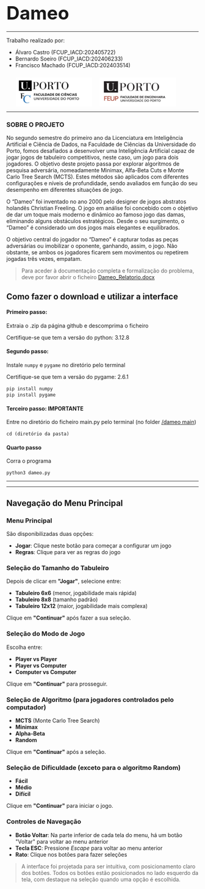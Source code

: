 # <font size="80">Dameo</font>
*******
Trabalho realizado por:

* Álvaro Castro (FCUP_IACD:202405722)
* Bernardo Soeiro (FCUP_IACD:202406233) 
* Francisco Machado (FCUP_IACD:202403514)
<div style="padding: 10px;padding-left:5%">
<img src="fotos/Cienciasporto.png" style="float:left; height:75px;width:200px">
<img src="fotos/Feuporto.png" style="float:left ; height:75px; padding-left:20px;width:200px">
</div>

<div style="clear:both;"></div>

******
### SOBRE O PROJETO 
No segundo semestre do primeiro ano da Licenciatura em Inteligência Artificial e Ciência de Dados, na Faculdade de Ciências da Universidade do Porto, fomos desafiados a desenvolver uma Inteligência Artificial capaz de jogar jogos de tabuleiro competitivos, neste caso, um jogo para dois jogadores. O objetivo deste projeto passa por explorar algoritmos de pesquisa adversária, nomeadamente Minimax, Alfa-Beta Cuts e Monte Carlo Tree Search (MCTS). Estes métodos são aplicados com diferentes configurações e níveis de profundidade, sendo avaliados em função do seu desempenho em diferentes situações de jogo. 

O “Dameo” foi inventado no ano 2000 pelo designer de jogos abstratos holandês Christian Freeling. O jogo em análise foi concebido com o objetivo de dar um toque mais moderno e dinâmico ao famoso jogo das damas, eliminando alguns obstáculos estratégicos. Desde o seu surgimento, o “Dameo” é considerado um dos jogos mais elegantes e equilibrados.

O objetivo central do jogador no “Dameo” é capturar todas as peças adversárias ou imobilizar o oponente, ganhando, assim, o jogo. Não obstante, se ambos os jogadores ficarem sem movimentos ou repetirem jogadas três vezes, empatam.

>Para aceder à documentação completa e formalização do problema, deve por favor abrir o ficheiro [Dameo_Relatorio.docx](https://www.canva.com/design/DAGj4WibOJA/8QEdnWDrN7lQNhZXu5mRaA/view?utm_content=DAGj4WibOJA&utm_campaign=designshare&utm_medium=link2&utm_source=uniquelinks&utlId=hba45ba0366)

## Como fazer o download e utilizar a interface  
#### Primeiro passo:
Extraia o .zip da página github e descomprima o ficheiro







Certifique-se que tem a versão do python: 3.12.8

#### Segundo passo: 
Instale `numpy` e `pygame` no diretório pelo terminal 





Certifique-se que tem a versão do pygame: 2.6.1
```
pip install numpy
pip install pygame
```
#### Terceiro passo: **IMPORTANTE** 
Entre no diretório do ficheiro main.py pelo terminal (no folder [/dameo main](/dameo_sub)) 
```
cd (diretório da pasta)
```
#### Quarto passo 
Corra o programa 
```
python3 dameo.py
```
*****
*****

## Navegação do Menu Principal

### Menu Principal
São disponibilizadas duas opções:

- **Jogar**: Clique neste botão para começar a configurar um jogo  
- **Regras**: Clique para ver as regras do jogo  

### Seleção do Tamanho do Tabuleiro
Depois de clicar em **"Jogar"**, selecione entre:

- **Tabuleiro 6x6** (menor, jogabilidade mais rápida)  
- **Tabuleiro 8x8** (tamanho padrão)  
- **Tabuleiro 12x12** (maior, jogabilidade mais complexa)  

Clique em **"Continuar"** após fazer a sua seleção.

### Seleção do Modo de Jogo
Escolha entre:

- **Player vs Player**  
- **Player vs Computer**  
- **Computer vs Computer**  

Clique em **"Continuar"** para prosseguir.

### Seleção de Algoritmo (para jogadores controlados pelo computador)
- **MCTS** (Monte Carlo Tree Search)  
- **Minimax**  
- **Alpha-Beta**  
- **Random**  

Clique em **"Continuar"** após a seleção.

### Seleção de Dificuldade (exceto para o algoritmo Random)
- **Fácil**  
- **Médio**  
- **Difícil**  

Clique em **"Continuar"** para iniciar o jogo.

### Controles de Navegação

- **Botão Voltar**: Na parte inferior de cada tela do menu, há um botão "Voltar" para voltar ao menu anterior  
- **Tecla ESC**: Pressione *Escape* para voltar ao menu anterior  
- **Rato**: Clique nos botões para fazer seleções  

> A interface foi projetada para ser intuitiva, com posicionamento claro dos botões. Todos os botões estão posicionados no lado esquerdo da tela, com destaque na seleção quando uma opção é escolhida.

